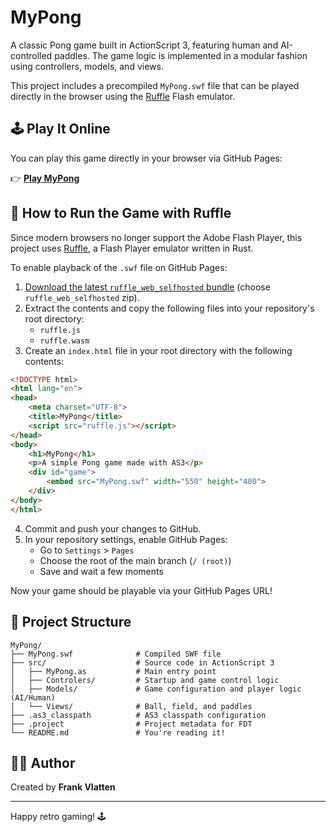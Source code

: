 # MyPong

A classic Pong game built in ActionScript 3, featuring human and AI-controlled paddles. The game logic is implemented in a modular fashion using controllers, models, and views.

This project includes a precompiled `MyPong.swf` file that can be played directly in the browser using the [Ruffle](https://ruffle.rs) Flash emulator.

## 🕹️ Play It Online

You can play this game directly in your browser via GitHub Pages:

👉 [**Play MyPong**](https://casparjones.github.io/MyPong/)

## 🔧 How to Run the Game with Ruffle

Since modern browsers no longer support the Adobe Flash Player, this project uses [Ruffle](https://ruffle.rs), a Flash Player emulator written in Rust.

To enable playback of the `.swf` file on GitHub Pages:

1. [Download the latest `ruffle_web_selfhosted` bundle](https://github.com/ruffle-rs/ruffle/releases) (choose `ruffle_web_selfhosted` zip).
2. Extract the contents and copy the following files into your repository's root directory:
    - `ruffle.js`
    - `ruffle.wasm`
3. Create an `index.html` file in your root directory with the following contents:

```html
<!DOCTYPE html>
<html lang="en">
<head>
    <meta charset="UTF-8">
    <title>MyPong</title>
    <script src="ruffle.js"></script>
</head>
<body>
    <h1>MyPong</h1>
    <p>A simple Pong game made with AS3</p>
    <div id="game">
        <embed src="MyPong.swf" width="550" height="400">
    </div>
</body>
</html>
```

4. Commit and push your changes to GitHub.
5. In your repository settings, enable GitHub Pages:
    - Go to `Settings` > `Pages`
    - Choose the root of the main branch (`/ (root)`)
    - Save and wait a few moments

Now your game should be playable via your GitHub Pages URL!

## 📁 Project Structure

```
MyPong/
├── MyPong.swf              # Compiled SWF file
├── src/                    # Source code in ActionScript 3
│   ├── MyPong.as           # Main entry point
│   ├── Controlers/         # Startup and game control logic
│   ├── Models/             # Game configuration and player logic (AI/Human)
│   └── Views/              # Ball, field, and paddles
├── .as3_classpath          # AS3 classpath configuration
├── .project                # Project metadata for FDT
└── README.md               # You're reading it!
```

## 👨‍💻 Author

Created by **Frank Vlatten**

---

Happy retro gaming! 🕹️
